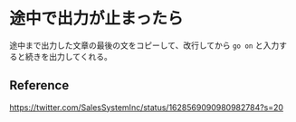 # 途中で出力が止まったら

途中まで出力した文章の最後の文をコピーして、改行してから `go on` と入力すると続きを出力してくれる。

## Reference

https://twitter.com/SalesSystemInc/status/1628569090980982784?s=20
